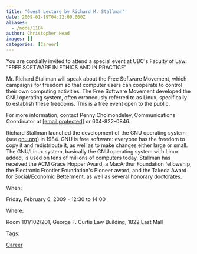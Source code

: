 ```yaml
---
title: "Guest Lecture by Richard M. Stallman"
date: 2009-01-19T04:22:00.000Z
aliases:
  - /node/1184
author: Christopher Head
images: []
categories: [Career]
---
```


You are cordially invited to attend a special event at UBC's Faculty of Law: "FREE SOFTWARE IN ETHICS AND IN PRACTICE"

Mr. Richard Stallman will speak about the Free Software Movement, which campaigns for freedom so that computer users can cooperate to control their own computing activities. The Free Software Movement developed the GNU operating system, often erroneously referred to as Linux, specifically to establish these freedoms. This is a free event open to the public.

For more information, contact Penny Cholmondeley, Communications Coordinator at [\[email protected\]](/cdn-cgi/l/email-protection#30535f5d5d455e59535144595f5e43705c51471e4552531e5351) or 604-822-0846.

Richard Stallman launched the development of the GNU operating system (see [gnu.org](https://gnu.org)) in 1984. GNU is free software: everyone has the freedom to copy it and redistribute it, as well as to make changes either large or small. The GNU/Linux system, basically the GNU operating system with Linux added, is used on tens of millions of computers today. Stallman has received the ACM Grace Hopper Award, a MacArthur Foundation fellowship, the Electronic Frontier Foundation's Pioneer award, and the Takeda Award for Social/Economic Betterment, as well as several honorary doctorates.

When: 

Friday, February 6, 2009 - 12:30 to 14:00

Where: 

Room 101/102/201, George F. Curtis Law Building, 1822 East Mall

Tags: 

[Career](/career)
